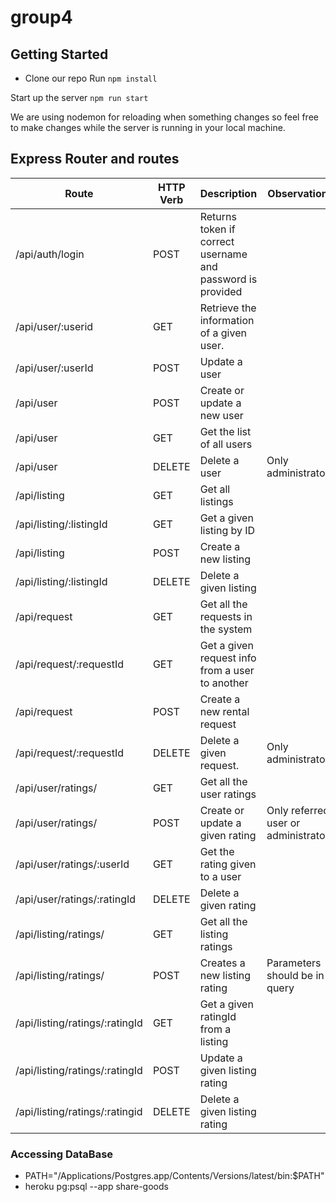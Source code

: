 # group4

## Getting Started
- Clone our repo
Run
`npm install`

Start up the server
`npm run start`

We are using nodemon for reloading when something changes so feel free to make
changes while the server is running in your local machine.




## Express Router and routes

| Route | HTTP Verb | Description |Observations
| --------| --------- | ----------- |---|
|/api/auth/login | POST | Returns token if correct username and password is provided| |
| /api/user/:userid | GET | Retrieve the information of a given user. |
| /api/user/:userId| POST | Update a user| |
| /api/user| POST | Create or update a new user |
| /api/user| GET | Get the list of all users |
| /api/user| DELETE | Delete a user | Only administrators|
| /api/listing | GET | Get all listings | |
| /api/listing/:listingId| GET| Get a given listing by ID|
| /api/listing | POST | Create a new listing|
| /api/listing/:listingId| DELETE| Delete a given listing|
| /api/request | GET | Get all the requests in the system| |
| /api/request/:requestId| GET | Get a given request info from a user to another|
| /api/request| POST| Create a new rental request|
| /api/request/:requestId| DELETE| Delete a given request.| Only administrators|
| /api/user/ratings/ | GET | Get all the user ratings|
| /api/user/ratings/| POST| Create or update a given rating| Only referred user or administrators|
| /api/user/ratings/:userId| GET | Get the rating given to a user|
| /api/user/ratings/:ratingId| DELETE | Delete a given rating|
| /api/listing/ratings/| GET | Get all the listing ratings|
| /api/listing/ratings/| POST | Creates a new listing rating| Parameters should be in query
| /api/listing/ratings/:ratingId| GET | Get a given ratingId from a listing|
| /api/listing/ratings/:ratingId| POST | Update a given listing rating|
| /api/listing/ratings/:ratingid| DELETE | Delete a given listing rating|


### Accessing DataBase
* PATH="/Applications/Postgres.app/Contents/Versions/latest/bin:$PATH"
* heroku pg:psql --app share-goods
